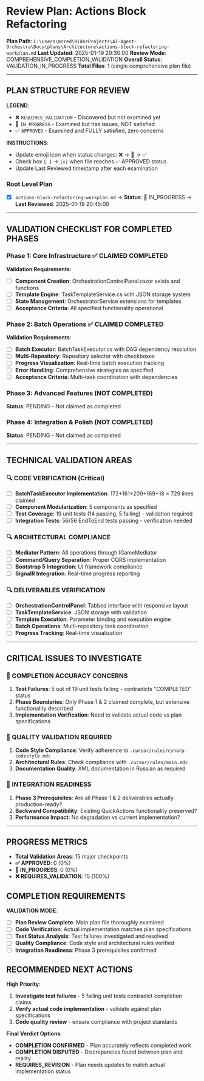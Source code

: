 # Review Plan: Actions Block Refactoring

**Plan Path**: `C:\Users\mrred\RiderProjects\AI-Agent-Orchestra\Docs\plans\Architecture\actions-block-refactoring-workplan.md`
**Last Updated**: 2025-01-19 20:30:00
**Review Mode**: COMPREHENSIVE_COMPLETION_VALIDATION
**Overall Status**: VALIDATION_IN_PROGRESS
**Total Files**: 1 (single comprehensive plan file)

---

## PLAN STRUCTURE FOR REVIEW

**LEGEND**:
- ❌ `REQUIRES_VALIDATION` - Discovered but not examined yet
- 🔄 `IN_PROGRESS` - Examined but has issues, NOT satisfied
- ✅ `APPROVED` - Examined and FULLY satisfied, zero concerns

**INSTRUCTIONS**:
- Update emoji icon when status changes: ❌ → 🔄 → ✅
- Check box `[ ]` → `[x]` when file reaches ✅ APPROVED status
- Update Last Reviewed timestamp after each examination

### Root Level Plan
- [x] `actions-block-refactoring-workplan.md` → **Status**: 🔄 IN_PROGRESS → **Last Reviewed**: 2025-01-19 20:45:00

---

## VALIDATION CHECKLIST FOR COMPLETED PHASES

### Phase 1: Core Infrastructure ✅ **CLAIMED COMPLETED**
**Validation Requirements**:
- [ ] **Component Creation**: OrchestrationControlPanel.razor exists and functions
- [ ] **Template Engine**: TaskTemplateService.cs with JSON storage system
- [ ] **State Management**: OrchestratorService extensions for templates
- [ ] **Acceptance Criteria**: All specified functionality operational

### Phase 2: Batch Operations ✅ **CLAIMED COMPLETED**
**Validation Requirements**:
- [ ] **Batch Executor**: BatchTaskExecutor.cs with DAG dependency resolution
- [ ] **Multi-Repository**: Repository selector with checkboxes
- [ ] **Progress Visualization**: Real-time batch execution tracking
- [ ] **Error Handling**: Comprehensive strategies as specified
- [ ] **Acceptance Criteria**: Multi-task coordination with dependencies

### Phase 3: Advanced Features (NOT COMPLETED)
**Status**: PENDING - Not claimed as completed

### Phase 4: Integration & Polish (NOT COMPLETED)
**Status**: PENDING - Not claimed as completed

---

## TECHNICAL VALIDATION AREAS

### 🔍 CODE VERIFICATION (Critical)
- [ ] **BatchTaskExecutor Implementation**: 172+161+209+169+18 = 729 lines claimed
- [ ] **Component Modularization**: 5 components as specified
- [ ] **Test Coverage**: 19 unit tests (14 passing, 5 failing) - validation required
- [ ] **Integration Tests**: 56/56 EndToEnd tests passing - verification needed

### 🔍 ARCHITECTURAL COMPLIANCE
- [ ] **Mediator Pattern**: All operations through IGameMediator
- [ ] **Command/Query Separation**: Proper CQRS implementation
- [ ] **Bootstrap 5 Integration**: UI framework compliance
- [ ] **SignalR Integration**: Real-time progress reporting

### 🔍 DELIVERABLES VERIFICATION
- [ ] **OrchestrationControlPanel**: Tabbed interface with responsive layout
- [ ] **TaskTemplateService**: JSON storage with validation
- [ ] **Template Execution**: Parameter binding and execution engine
- [ ] **Batch Operations**: Multi-repository task coordination
- [ ] **Progress Tracking**: Real-time visualization

---

## CRITICAL ISSUES TO INVESTIGATE

### 🚨 COMPLETION ACCURACY CONCERNS
1. **Test Failures**: 5 out of 19 unit tests failing - contradicts "COMPLETED" status
2. **Phase Boundaries**: Only Phase 1 & 2 claimed complete, but extensive functionality described
3. **Implementation Verification**: Need to validate actual code vs plan specifications

### 🚨 QUALITY VALIDATION REQUIRED
1. **Code Style Compliance**: Verify adherence to `.cursor/rules/csharp-codestyle.mdc`
2. **Architectural Rules**: Check compliance with `.cursor/rules/main.mdc`
3. **Documentation Quality**: XML documentation in Russian as required

### 🚨 INTEGRATION READINESS
1. **Phase 3 Prerequisites**: Are all Phase 1 & 2 deliverables actually production-ready?
2. **Backward Compatibility**: Existing QuickActions functionality preserved?
3. **Performance Impact**: No degradation vs current implementation?

---

## PROGRESS METRICS
- **Total Validation Areas**: 15 major checkpoints
- **✅ APPROVED**: 0 (0%)
- **🔄 IN_PROGRESS**: 0 (0%)
- **❌ REQUIRES_VALIDATION**: 15 (100%)

## COMPLETION REQUIREMENTS
**VALIDATION MODE**:
- [ ] **Plan Review Complete**: Main plan file thoroughly examined
- [ ] **Code Verification**: Actual implementation matches plan specifications
- [ ] **Test Status Analysis**: Test failures investigated and resolved
- [ ] **Quality Compliance**: Code style and architectural rules verified
- [ ] **Integration Readiness**: Phase 3 prerequisites confirmed

## RECOMMENDED NEXT ACTIONS
**High Priority**:
1. **Investigate test failures** - 5 failing unit tests contradict completion claims
2. **Verify actual code implementation** - validate against plan specifications
3. **Code quality review** - ensure compliance with project standards

**Final Verdict Options**:
- **COMPLETION CONFIRMED** - Plan accurately reflects completed work
- **COMPLETION DISPUTED** - Discrepancies found between plan and reality
- **REQUIRES_REVISION** - Plan needs updates to match actual implementation status
